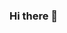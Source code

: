 ### Hi there 👋
<!--
**Abjithwyn/Abjithwyn** is a ✨ _special_ ✨ repository because its `README.md` (this file) appears on your GitHub profile.
<p><img align="center" src="https://github-readme-streak-stats.herokuapp.com/?user=Abjithwyn&" alt="Abjithwyn" /></p>

Here are some ideas to get you started:

- 🔭 I’m currently working on ...
- 🌱 I’m currently learning ...
- 👯 I’m looking to collaborate on ...
- 🤔 I’m looking for help with ...
- 💬 Ask me about ...
- 📫 How to reach me: ...
- 😄 Pronouns: ...
- ⚡ Fun fact: ...
-->
